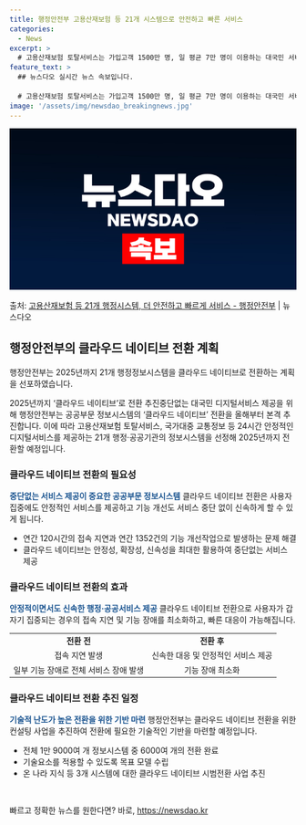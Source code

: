 ```yaml
---
title: 행정안전부 고용산재보험 등 21개 시스템으로 안전하고 빠른 서비스
categories:
  - News
excerpt: >
  # 고용산재보험 토탈서비스는 가입고객 1500만 명, 일 평균 7만 명이 이용하는 대국민 서비스로 중단없는 …
feature_text: >
  ## 뉴스다오 실시간 뉴스 속보입니다.

  # 고용산재보험 토탈서비스는 가입고객 1500만 명, 일 평균 7만 명이 이용하는 대국민 서비스로 중단없는 …
image: '/assets/img/newsdao_breakingnews.jpg'
---
```


![뉴스다오 속보](/assets/img/newsdao_breakingnews.jpg)

<p>출처: <a href="https://newsdao.kr/3571" rel="dofollow">고용산재보험 등 21개 행정시스템, 더 안전하고 빠르게 서비스 - 행정안전부</a> | 뉴스다오</p>

<h2 data-ke-size="size26">행정안전부의 클라우드 네이티브 전환 계획</h2>
행정안전부는 2025년까지 21개 행정정보시스템을 클라우드 네이티브로 전환하는 계획을 선포하였습니다.

<p data-ke-size="size16">2025년까지 ‘클라우드 네이티브’로 전환 추진중단없는 대국민 디지털서비스 제공을 위해 행정안전부는 공공부문 정보시스템의 ‘클라우드 네이티브’ 전환을 올해부터 본격 추진합니다. 이에 따라 고용산재보험 토탈서비스, 국가대중 교통정보 등 24시간 안정적인 디지털서비스를 제공하는 21개 행정·공공기관의 정보시스템을 선정해 2025년까지 전환할 예정입니다.</p>

<h3 data-ke-size="size24">클라우드 네이티브 전환의 필요성</h3>
<b><span style="color: #1a5490;">중단없는 서비스 제공이 중요한 공공부문 정보시스템</span></b>
클라우드 네이티브 전환은 사용자 집중에도 안정적인 서비스를 제공하고 기능 개선도 서비스 중단 없이 신속하게 할 수 있게 됩니다.

<ul>
<li>연간 120시간의 접속 지연과 연간 1352건의 기능 개선작업으로 발생하는 문제 해결</li>
<li>클라우드 네이티브는 안정성, 확장성, 신속성을 최대한 활용하여 중단없는 서비스 제공</li>
</ul>

<h3 data-ke-size="size24">클라우드 네이티브 전환의 효과</h3>
<b><span style="color: #1a5490;">안정적이면서도 신속한 행정·공공서비스 제공</span></b>
클라우드 네이티브 전환으로 사용자가 갑자기 집중되는 경우의 접속 지연 및 기능 장애를 최소화하고, 빠른 대응이 가능해집니다.

<table>
<tr>
<td style="text-align: center; height: 17px;"><b>전환 전</b></td>
<td style="text-align: center; height: 17px;"><b>전환 후</b></td>
</tr>
<tr>
<td style="text-align: center; height: 17px;">접속 지연 발생</td>
<td style="text-align: center; height: 17px;">신속한 대응 및 안정적인 서비스 제공</td>
</tr>
<tr>
<td style="text-align: center; height: 17px;">일부 기능 장애로 전체 서비스 장애 발생</td>
<td style="text-align: center; height: 17px;">기능 장애 최소화</td>
</tr>
</table>

<h3 data-ke-size="size24">클라우드 네이티브 전환 추진 일정</h3>
<b><span style="color: #1a5490;">기술적 난도가 높은 전환을 위한 기반 마련</span></b>
행정안전부는 클라우드 네이티브 전환을 위한 컨설팅 사업을 추진하여 전환에 필요한 기술적인 기반을 마련할 예정입니다.

<ul>
<li>전체 1만 9000여 개 정보시스템 중 6000여 개의 전환 완료</li>
<li>기술요소를 적용할 수 있도록 목표 모델 수립</li>
<li>온 나라 지식 등 3개 시스템에 대한 클라우드 네이티브 시범전환 사업 추진</li>
</ul>

<p data-ke-size="size16">&nbsp;</p> 

빠르고 정확한 뉴스를 원한다면? 바로, <a href="https://newsdao.kr" rel="dofollow">https://newsdao.kr</a>


